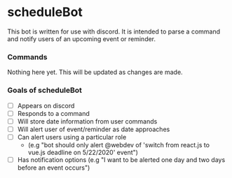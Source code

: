 # scheduleBot
This bot is written for use with discord. It is intended to parse a command and notify users of an upcoming event or reminder.

### Commands
Nothing here yet. This will be updated as changes are made.

### Goals of scheduleBot
  - [ ] Appears on discord
  - [ ] Responds to a command
  - [ ] Will store date information from user commands
  - [ ] Will alert user of event/reminder as date approaches
  - [ ] Can alert users using a particular role 
    - (e.g "bot should only alert @webdev of 'switch from react.js to vue.js deadline on 5/22/2020' event")
  - [ ] Has notification options (e.g "I want to be alerted one day and two days before an event occurs")
